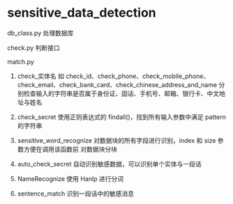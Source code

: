 # sensitive_data_detection

db_class.py
处理数据库

check.py
判断接口

match.py

1. check\_实体名
   如 check_id、check_phone、check_mobile_phone、check_email、check_bank_card、check_chinese_address_and_name 分别检查输入的字符串是否属于身份证、固话、手机号、邮箱、银行卡、中文地址与姓名

2. check_secret
   使用正则表达式的 findall()，找到所有输入参数中满足 pattern 的字符串

3. sensitive_word_recognize
   对数据块的所有字段进行识别，index 和 size 参数方便在调用该函数前 对数据块分块

4. auto_check_secret
   自动识别敏感数据，可以识别单个实体与一段话

5. NameRecognize
   使用 Hanlp 进行分词

6. sentence_match
   识别一段话中的敏感消息
